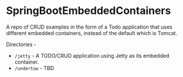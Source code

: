 # SpringBootEmbeddedContainers
A repo of CRUD examples in the form of a Todo application that uses different embedded containers, instead of the default which is Tomcat.

Directories - 
- `/jetty` - A TODO/CRUD application using Jetty as its embedded container.
- `/undertow` - TBD
